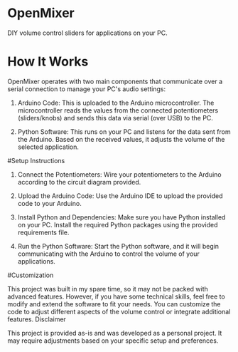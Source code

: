 # OpenMixer
DIY volume control sliders for applications on your PC.

# How It Works

OpenMixer operates with two main components that communicate over a serial connection to manage your PC's audio settings:

1. Arduino Code: This is uploaded to the Arduino microcontroller. The microcontroller reads the values from the connected potentiometers (sliders/knobs) and sends this data via serial (over USB) to the PC.

2. Python Software: This runs on your PC and listens for the data sent from the Arduino. Based on the received values, it adjusts the volume of the selected application.

#Setup Instructions

1. Connect the Potentiometers: Wire your potentiometers to the Arduino according to the circuit diagram provided.

2. Upload the Arduino Code: Use the Arduino IDE to upload the provided code to your Arduino.

3. Install Python and Dependencies: Make sure you have Python installed on your PC. Install the required Python packages using the provided requirements file.

4. Run the Python Software: Start the Python software, and it will begin communicating with the Arduino to control the volume of your applications.

#Customization

This project was built in my spare time, so it may not be packed with advanced features. However, if you have some technical skills, feel free to modify and extend the software to fit your needs. You can customize the code to adjust different aspects of the volume control or integrate additional features.
Disclaimer

This project is provided as-is and was developed as a personal project. It may require adjustments based on your specific setup and preferences.



